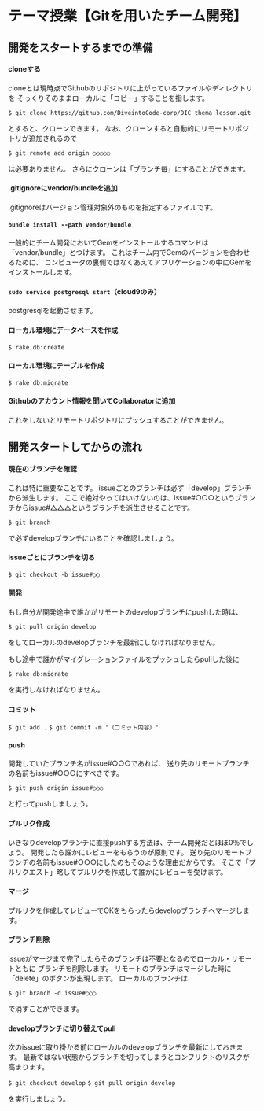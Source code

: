 # テーマ授業【Gitを用いたチーム開発】

## 開発をスタートするまでの準備

#### cloneする

cloneとは現時点でGithubのリポジトリに上がっているファイルやディレクトリを
そっくりそのままローカルに「コピー」することを指します。

`$ git clone https://github.com/DiveintoCode-corp/DIC_thema_lesson.git`

とすると、クローンできます。
なお、クローンすると自動的にリモートリポジトリが追加されるので

`$ git remote add origin ○○○○○`

は必要ありません。
さらにクローンは「ブランチ毎」にすることができます。


#### .gitignoreにvendor/bundleを追加

.gitignoreはバージョン管理対象外のものを指定するファイルです。


#### `bundle install --path vendor/bundle`

一般的にチーム開発においてGemをインストールするコマンドは「vendor/bundle」とつけます。
これはチーム内でGemのバージョンを合わせるために、
コンピュータの裏側ではなくあえてアプリケーションの中にGemをインストールします。


#### `sudo service postgresql start`（cloud9のみ）

postgresqlを起動させます。


#### ローカル環境にデータベースを作成

`$ rake db:create`


#### ローカル環境にテーブルを作成

`$ rake db:migrate`


#### Githubのアカウント情報を聞いてCollaboratorに追加

これをしないとリモートリポジトリにプッシュすることができません。



## 開発スタートしてからの流れ

#### 現在のブランチを確認

これは特に重要なことです。
issueごとのブランチは必ず「develop」ブランチから派生します。
ここで絶対やってはいけないのは、issue#○○○というブランチからissue#△△△というブランチを派生させることです。

`$ git branch`

で必ずdevelopブランチにいることを確認しましょう。


#### issueごとにブランチを切る

`$ git checkout -b issue#○○`


#### 開発

もし自分が開発途中で誰かがリモートのdevelopブランチにpushした時は、

`$ git pull origin develop`

をしてローカルのdevelopブランチを最新にしなければなりません。

もし途中で誰かがマイグレーションファイルをプッシュしたらpullした後に

`$ rake db:migrate`

を実行しなければなりません。

#### コミット

`$ git add .`
`$ git commit -m '（コミット内容）'`


#### push

開発していたブランチ名がissue#○○○であれば、
送り先のリモートブランチの名前もissue#○○○にすべきです。

`$ git push origin issue#○○○`

と打ってpushしましょう。


#### プルリク作成

いきなりdevelopブランチに直接pushする方法は、チーム開発だとほぼ0％でしょう。
開発したら誰かにレビューをもらうのが原則です。
送り先のリモートブランチの名前もissue#○○○にしたのもそのような理由だからです。
そこで「プルリクエスト」略してプルリクを作成して誰かにレビューを受けます。


#### マージ

プルリクを作成してレビューでOKをもらったらdevelopブランチへマージします。

#### ブランチ削除

issueがマージまで完了したらそのブランチは不要となるのでローカル・リモートともに
ブランチを削除します。
リモートのブランチはマージした時に「delete」のボタンが出現します。
ローカルのブランチは

`$ git branch -d issue#○○○`

で消すことができます。

#### developブランチに切り替えてpull

次のissueに取り掛かる前にローカルのdevelopブランチを最新にしておきます。
最新ではない状態からブランチを切ってしまうとコンフリクトのリスクが高まります。

`$ git checkout develop`
`$ git pull origin develop`

を実行しましょう。
